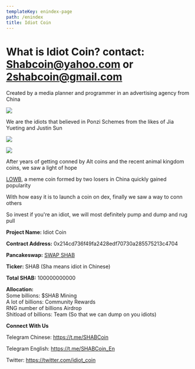 ```yaml
---
templateKey: enindex-page
path: /enindex
title: Idiot Coin
---
```

# **What is Idiot Coin?** contact: Shabcoin@yahoo.com or 2shabcoin@gmail.com


Created by a media planner and programmer in an advertising agency from China  

![](/img/ab.jpg)

We are the idiots that believed in Ponzi Schemes from the likes of Jia Yueting and Justin Sun  

![](/img/1.jpg)

![](/img/2.jpg)

After years of getting conned by Alt coins and the recent animal kingdom coins, we saw a light of hope  

[LOWB](https://coinmarketcap.com/currencies/loser-coin/), a meme coin formed by two losers in China quickly gained popularity  

With how easy it is to launch a coin on dex, finally we saw a way to conn others  

So invest if you're an idiot, we will most definitely pump and dump and rug pull  

**Project Name:** Idiot Coin  

**Contract Address:** 0x214cd736f49fa2428edf70730a285575213c4704  

**Pancakeswap:**  [SWAP SHAB](https://exchange.pancakeswap.finance/#/add/0xe9e7CEA3DedcA5984780Bafc599bD69ADd087D56/0x214cd736f49fa2428edf70730a285575213c4704)

**Ticker:** SHAB (Sha means idiot in Chinese)  

**Total SHAB:** 100000000000  

**Allocation:**  \
Some billions: $SHAB Mining  \
A lot of billions: Community Rewards  \
RNG number of billions Airdrop  \
Shitload of billions: Team (So that we can dump on you idiots)  

**Connect With Us**  

Telegram Chinese: <https://t.me/SHABCoin>  

Telegram English: <https://t.me/SHABCoin_En>  

Twitter: <https://twitter.com/idiot_coin>